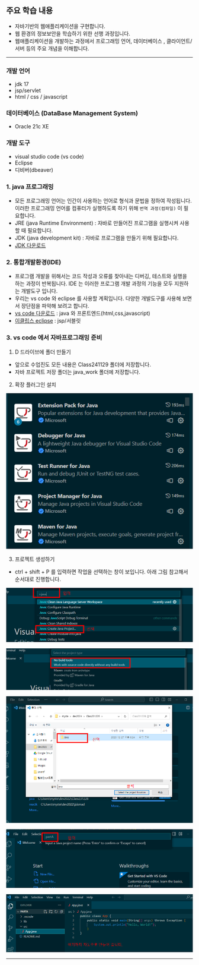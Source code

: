 ## 주요 학습 내용

 * 자바기반의 웹애플리케이션을 구현합니다.
 * 웹 환경의 정보보안을 학습하기 위한 선행 과정입니다.
 * 웹애플리케이션을 개발하는 과정에서 프로그래밍 언어, 데이터베이스 , 클라이언트/서버 등의 주요 개념을 이해합니다.
 
 <hr/>
 
### 개발 언어
* jdk 17
* jsp/servlet
* html / css / javascript

### 데이터베이스 (DataBase Management System)
* Oracle 21c XE

### 개발 도구
* visual studio code (vs code)
* Eclipse
* 디비버(dbeaver)


### 1. java 프로그래밍 

- 모든 프로그래밍 언어는 인간이 사용하는 언어로 형식과 문법을 정하여 작성됩니다. 이러한 프로그래밍 언어를 컴퓨터가 실행하도록 하기 위해 `번역 과정(컴파일)` 이 필요합니다.
- JRE (java Runtime Environment) : 자바로 만들어진 프로그램을 실행시켜 사용할 때 필요합니다.
- JDK (java development kit) : 자바로 프로그램을 만들기 위해 필요합니다.
- [JDK 다운로드](https://www.oracle.com/java/technologies/downloads/#jdk17-windows)


### 2. 통합개발환경(IDE) 

- 프로그램 개발을 위해서는 코드 작성과 오류를 찾아내는 디버깅, 테스트와 실행을 하는 과정이 반복됩니다. IDE 는 이러한 프로그램 개발 과정의 기능을 모두 지원하는 개발도구 입니다.
- 우리는 vs code 와 eclipse 를 사용할 계획입니다. 다양한 개발도구를 사용해 보면서 장단점을 파악해 보려고 합니다.
- [vs code 다운로드](https://code.visualstudio.com/download) : java 와 프론트엔드(html,css,javascript) 
- [이클립스 eclipse](https://www.eclipse.org/downloads/packages/release/2023-03/r) : jsp/서블릿


### 3. vs code 에서 자바프로그래밍 준비

1)  D 드라이브에 폴더 만들기 

- 앞으로 수업진도 모든 내용은 Class241129 폴더에 저장합니다.
- 자바 프로젝트 저장 폴더는 java_work 폴더에 저장합니다.

     
2)  확장 플러그인 설치

![Alt text](docs/images/20231224_102717.png)

3) 프로젝트 생성하기

  * ctrl + shift + P 를 입력하면 작업을 선택하는 창이 보입니다. 아래 그림 참고해서 순서대로 진행합니다.

![Alt text](docs/images/20231227_183153.png)

![Alt text](docs/images/20231227_183212.png)

![Alt text](docs/images/20231227_183219.png)

![Alt text](docs/images/20231227_183231.png)

![Alt text](docs/images/20231227_183238.png)
<hr>

